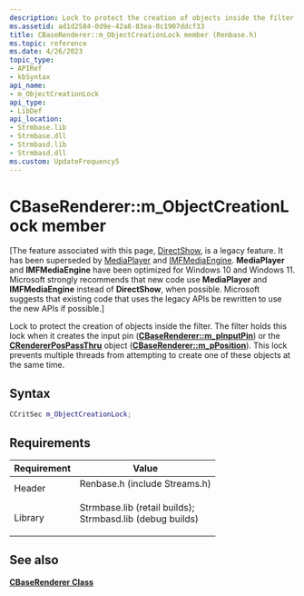 ```yaml
---
description: Lock to protect the creation of objects inside the filter.
ms.assetid: ad1d2584-0d9e-42a8-83ea-0c1907ddcf33
title: CBaseRenderer::m_ObjectCreationLock member (Renbase.h)
ms.topic: reference
ms.date: 4/26/2023
topic_type: 
- APIRef
- kbSyntax
api_name: 
- m_ObjectCreationLock
api_type: 
- LibDef
api_location: 
- Strmbase.lib
- Strmbase.dll
- Strmbasd.lib
- Strmbasd.dll
ms.custom: UpdateFrequency5
---
```


# CBaseRenderer::m\_ObjectCreationLock member

\[The feature associated with this page, [DirectShow](/windows/win32/directshow/directshow), is a legacy feature. It has been superseded by [MediaPlayer](/uwp/api/Windows.Media.Playback.MediaPlayer) and [IMFMediaEngine](/windows/win32/api/mfmediaengine/nn-mfmediaengine-imfmediaengine). **MediaPlayer** and **IMFMediaEngine** have been optimized for Windows 10 and Windows 11. Microsoft strongly recommends that new code use **MediaPlayer** and **IMFMediaEngine** instead of **DirectShow**, when possible. Microsoft suggests that existing code that uses the legacy APIs be rewritten to use the new APIs if possible.\]

Lock to protect the creation of objects inside the filter. The filter holds this lock when it creates the input pin ([**CBaseRenderer::m\_pInputPin**](cbaserenderer-m-pinputpin.md)) or the [**CRendererPosPassThru**](crendererpospassthru.md) object ([**CBaseRenderer::m\_pPosition**](cbaserenderer-m-pposition.md)). This lock prevents multiple threads from attempting to create one of these objects at the same time.

## Syntax


```C++
CCritSec m_ObjectCreationLock;
```



## Requirements



| Requirement | Value |
|--------------------|--------------------------------------------------------------------------------------------------------------------------------------------------------------------------------------------|
| Header<br/>  | <dl> <dt>Renbase.h (include Streams.h)</dt> </dl>                                                                                   |
| Library<br/> | <dl> <dt>Strmbase.lib (retail builds); </dt> <dt>Strmbasd.lib (debug builds)</dt> </dl> |



## See also

<dl> <dt>

[**CBaseRenderer Class**](cbaserenderer.md)
</dt> </dl>

 

 




